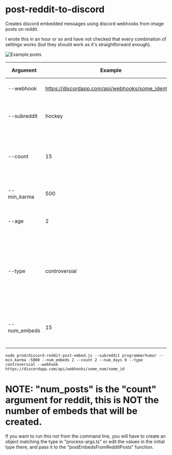 # post-reddit-to-discord

Creates discord embedded messages using discord webhooks from image posts on reddit.

I wrote this in an hour or so and have not checked that every combination of settings works (but they should work as it's straightforward enough).

![Example posts](https://i.imgur.com/FRgoVHM.png)

Argument | Example | Functionality | Default | Is Required
------------ | ------------- | ------------- | ------------- | ------------- 
--webhook   | https://discordapp.com/api/webhooks/some_identifier | The discord webhook to use | null | Yes
--subreddit   | hockey | Specify which subreddit to create embeds from | programmerhumor | No
--count   | 15 | How many posts should be considered (this may be limited by reddit itself) | 20 | No
--min_karma   | 500 | The minimum karma cut-off for posts | 10000 | No
--age   | 2 | Maximum days in age for posts (0 is one day) | 0 | No
--type   | controversial | The type of posts to consider, valid answers are new, controversial, rising, day, "week, month, year, or all | day | No
--num_embeds | 15 | The total number of discord messages with embeds to create | 5 | No

```
node prod/discord-reddit-post-embed.js --subreddit programmerhumor --min_karma -5000 --num_embeds 2 --count 2 --num_days 0 --type controversial --webhook https://discordapp.com/api/webhooks/some_num/some_id
```

# NOTE: "num_posts" is the "count" argument for reddit, this is NOT the number of embeds that will be created.

If you want to run this not from the command line, you will have to create an object matching the type in "process-args.ts" or edit the values in the initial type there, and pass it to the "postEmbedsFromRedditPosts" function.
